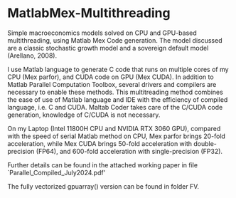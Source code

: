# MatlabMex-Multithreading
Simple macroeconomics models solved on CPU and GPU-based multithreading, using Matlab Mex Code generation.
The model discussed are a classic stochastic growth model and a sovereign default model (Arellano, 2008).

I use Matlab language to generate C code that runs on multiple cores of my CPU (Mex parfor), and CUDA code on GPU (Mex CUDA). 
In addition to Matlab Parallel Computation Toolbox, several drivers and compilers are necessary to enable these methods. 
This multitreading method combines the ease of use of Matlab language and IDE with the efficiency of compiled language, i.e. C and CUDA. 
Maltab Coder takes care of the C/CUDA code generation, knowledge of C/CUDA is not necessary. 

On my Laptop (Intel 11800H CPU and NVIDIA RTX 3060 GPU), compared with the speed of serial Matlab method on CPU, Mex parfor brings 20-fold acceleration, while Mex CUDA brings 50-fold acceleration with double-precision (FP64), and 600-fold acceleration with single-precision (FP32). 

Further details can be found in the attached working paper in file `Parallel_Compiled_July2024.pdf'

The fully vectorized gpuarray() version can be found in folder FV. 
